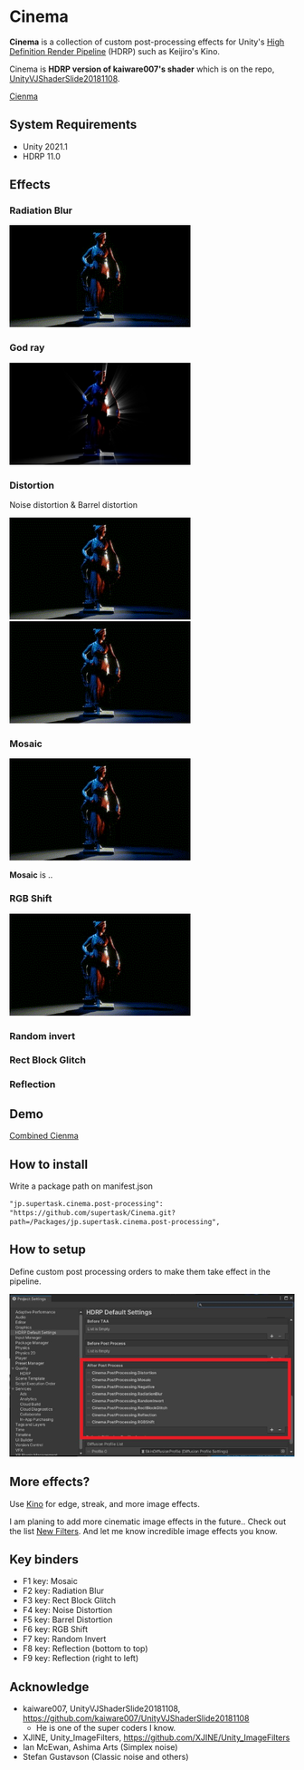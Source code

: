 Cinema
====

**Cinema** is a collection of custom post-processing effects for Unity's [High Definition Render Pipeline](https://docs.unity3d.com/Packages/com.unity.render-pipelines.high-definition@11.0/manual/index.html) (HDRP) such as Keijiro's Kino.

Cinema is **HDRP version of kaiware007's shader** which is on the repo, [UnityVJShaderSlide20181108](https://github.com/kaiware007/UnityVJShaderSlide20181108).

[Cienma](https://user-images.githubusercontent.com/5733604/140555914-b6d9b8a5-3fc3-48e4-b8cb-c2d566615cc0.mov)



[HDRP]:
    https://docs.unity3d.com/Packages/com.unity.render-pipelines.high-definition@latest

System Requirements
-------------------

- Unity 2021.1
- HDRP 11.0

Effects
-------

### Radiation Blur

![screenshot](./images/radiationBlur.gif)

### God ray

![screenshot](./images/GodRay.jpg)


### Distortion

Noise distortion & Barrel distortion

![screenshot](./images/noiseDistortion.gif)![screenshot](./images/barrelDistortion.gif)

### Mosaic

![screenshot](./images/mosaic.gif)

**Mosaic** is .. 

### RGB Shift

![screenshot](./images/rgbShift.gif)

### Random invert

### Rect Block Glitch

### Reflection

## Demo

[Combined Cienma](https://user-images.githubusercontent.com/5733604/140559540-9907fc94-453a-4810-b2d8-2436eb66c62e.mov)


## How to install


Write a package path on manifest.json

```
"jp.supertask.cinema.post-processing": "https://github.com/supertask/Cinema.git?path=/Packages/jp.supertask.cinema.post-processing",
```


## How to setup

Define custom post processing orders to make them take effect in the pipeline.

![screenshot](./images/postProcessingSetup.jpg)


## More effects?

Use [Kino](https://github.com/keijiro/Kino) for edge, streak, and more image effects.

I am planing to add more cinematic image effects in the future.. Check out the list [New Filters](https://github.com/supertask/Cinema/issues/2). And let me know incredible image effects you know.


## Key binders

- F1 key: Mosaic
- F2 key: Radiation Blur
- F3 key: Rect Block Glitch
- F4 key: Noise Distortion
- F5 key: Barrel Distortion
- F6 key: RGB Shift
- F7 key: Random Invert
- F8 key: Reflection (bottom to top)
- F9 key: Reflection (right to left)

## Acknowledge

- kaiware007, UnityVJShaderSlide20181108, https://github.com/kaiware007/UnityVJShaderSlide20181108
	- He is one of the super coders I know.
- XJINE, Unity_ImageFilters, https://github.com/XJINE/Unity_ImageFilters 
- Ian McEwan, Ashima Arts (Simplex noise)
- Stefan Gustavson (Classic noise and others)
